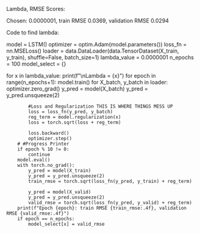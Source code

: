 Lambda, RMSE Scores:

Chosen: 0.0000001,  train RMSE 0.0369, validation RMSE 0.0294


Code to find lambda:

model = LSTM()
optimizer = optim.Adam(model.parameters())
loss_fn = nn.MSELoss()
loader = data.DataLoader(data.TensorDataset(X_train, y_train), shuffle=False, batch_size=1)
lambda_value = 0.0000001
n_epochs = 100
model_select = {}

for x in lambda_value:
    print(f"\nLambda = {x}")
    for epoch in range(n_epochs+1):
        model.train()
        for X_batch, y_batch in loader:
            optimizer.zero_grad()
            y_pred = model(X_batch)
            y_pred = y_pred.unsqueeze(2)

            #Loss and Regularization THIS IS WHERE THINGS MESS UP
            loss = loss_fn(y_pred, y_batch)
            reg_term = model.regularization(x)
            loss = torch.sqrt(loss + reg_term)

            loss.backward()
            optimizer.step()
        # #Progress Printer
        if epoch % 10 != 0:
            continue
        model.eval()
        with torch.no_grad():
            y_pred = model(X_train)
            y_pred = y_pred.unsqueeze(2)
            train_rmse = torch.sqrt(loss_fn(y_pred, y_train) + reg_term)
            
            y_pred = model(X_valid)
            y_pred = y_pred.unsqueeze(2)
            valid_rmse = torch.sqrt(loss_fn(y_pred, y_valid) + reg_term)
        print(f"Epoch {epoch}: train RMSE {train_rmse:.4f}, validation RMSE {valid_rmse:.4f}")
        if epoch == n_epochs:
            model_select[x] = valid_rmse
